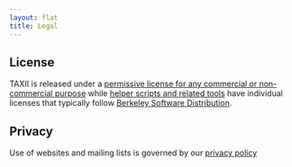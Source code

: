 ```yaml
---
layout: flat
title: Legal
---
```


## License
TAXII is released under a [permissive license for any commercial or non-commercial purpose](http://taxii.mitre.org/about/termsofuse.html) while [helper scripts and related tools](https://github.com/TAXIIProject) have individual licenses that typically follow [Berkeley Software Distribution](http://opensource.org/licenses/BSD-3-Clause). 

## Privacy
Use of websites and mailing lists is governed by our [privacy policy](http://taxii.mitre.org/about/privacy_policy.html)

